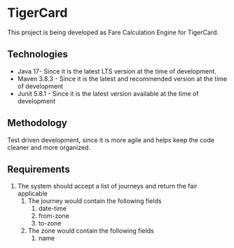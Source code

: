 # TigerCard

This project is being developed as Fare Calculation Engine for TigerCard.

## Technologies

* Java 17- Since it is the latest LTS version at the time of development.
* Maven 3.8.3 - Since it is the latest and recommended version at the time of development
* Junit 5.8.1 - Since it is the latest version available at the time of development

## Methodology

Test driven development, since it is more agile and helps keep the code cleaner and more organized.

## Requirements

1. The system should accept a list of journeys and return the fair applicable
    1. The journey would contain the following fields
        1. date-time
        2. from-zone
        3. to-zone
    2. The zone would contain the following fields
        1. name
